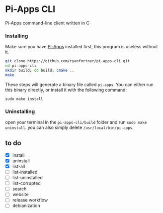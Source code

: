 # Pi-Apps CLI
Pi-Apps command-line client written in C 

### Installing

Make sure you have [Pi-Apps](https://github.com/Botspot/pi-apps) installed first, this program is useless without it.

```bash
git clone https://github.com/ryanfortner/pi-apps-cli.git
cd pi-apps-cli
mkdir build; cd build; cmake ..
make
```
These steps will generate a binary file called `pi-apps`. You can either run this binary directly, or install it with the following command:

```
sudo make install
```

### Uninstalling
open your terminal in the `pi-apps-cli/build` folder and run `sudo make uninstall`.
you can also simply delete `/usr/local/bin/pi-apps`.

## to do
- [x] install
- [x] uninstall
- [x] list-all
- [ ] list-installed
- [ ] list-uninstalled
- [ ] list-corrupted
- [ ] search
- [ ] website
- [ ] release workflow
- [ ] debianization
